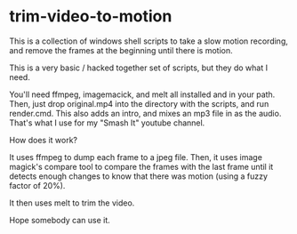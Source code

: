 # trim-video-to-motion
This is a collection of windows shell scripts to take a slow motion recording, and remove the frames at the beginning until there is motion.

This is a very basic / hacked together set of scripts, but they do what I need.

You'll need ffmpeg, imagemacick, and melt all installed and in your path.  Then, just drop original.mp4 into the directory with the scripts, and run render.cmd.  This also adds an intro, and mixes an mp3 file in as the audio.  That's what I use for my "Smash It" youtube channel.

How does it work?

It uses ffmpeg to dump each frame to a jpeg file.  Then, it uses image magick's compare tool to compare the frames with the last frame until it detects enough changes to know that there was motion (using a fuzzy factor of 20%).

It then uses melt to trim the video.

Hope somebody can use it.
